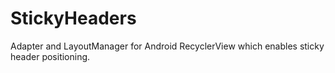 # StickyHeaders
Adapter and LayoutManager for Android RecyclerView which enables sticky header positioning.
